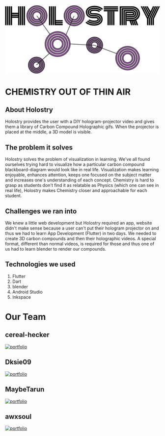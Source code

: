 ![Logo](images/logo.png)

# CHEMISTRY OUT OF THIN AIR

## About Holostry

Holostry provides the user with a DIY hologram-projector video and gives them a library of Carbon Compound Holographic gifs. When the projector is placed at the middle, a 3D model is visible.

## The problem it solves

Holostry solves the problem of visualization in learning. We've all found ourselves trying hard to visualize how a particular carbon compound blackboard-diagram would look like in real life. Visualization makes learning enjoyable, enhances attention, keeps one focused on the subject matter and increases one's understanding of each concept. Chemistry is hard to grasp as students don't find it as relatable as Physics (which one can see in real life), Holostry makes Chemistry closer and approachable for each student.

## Challenges we ran into

We knew a little web development but Holostry required an app, website didn't make sense because a user can't put their hologram projector on and thus we had to learn App Development (Flutter) in two days.
We needed to create 3D carbon compounds and then their holographic videos. A special format, different than normal videos, is required for those and thus one of us had to learn blender to render our compounds.

## Technologies we used

1. Flutter
2. Dart
3. blender
4. Android Studio
5. Inkspace

# Our Team

## cereal-hecker
[![portfolio](https://img.shields.io/badge/GitHub-000?style=for-the-badge&logo=ko-fi&logoColor=white)](https://github.com/cereal-hecker/)

## Dksie09
[![portfolio](https://img.shields.io/badge/GitHub-000?style=for-the-badge&logo=ko-fi&logoColor=white)](https://github.com/Dksie09/)

## MaybeTarun
[![portfolio](https://img.shields.io/badge/GitHub-000?style=for-the-badge&logo=ko-fi&logoColor=white)](https://github.com/MaybeTarun/)

## awxsoul
[![portfolio](https://img.shields.io/badge/GitHub-000?style=for-the-badge&logo=ko-fi&logoColor=white)](https://github.com/awxsoul/)
